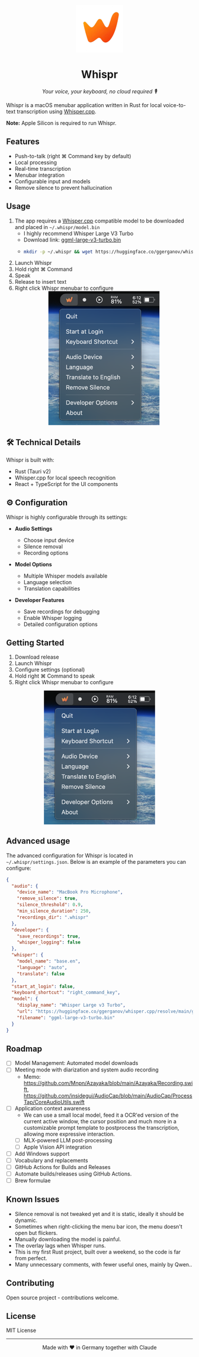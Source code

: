 <div align="center">
  <img src="src/icon.png" alt="Whispr Logo" width="128" height="128">
  <h1>Whispr</h1>
  <p><em>Your voice, your keyboard, no cloud required 🎙️</em></p>
</div>

Whispr is a macOS menubar application written in Rust for local voice-to-text transcription using [Whisper.cpp](https://github.com/ggerganov/whisper.cpp).

**Note:** Apple Silicon is required to run Whispr.

## Features

- Push-to-talk (right ⌘ Command key by default)
- Local processing
- Real-time transcription
- Menubar integration
- Configurable input and models
- Remove silence to prevent hallucination

## Usage

1. The app requires a [Whisper.cpp](https://github.com/ggerganov/whisper.cpp) compatible model to be downloaded and placed in `~/.whispr/model.bin`
   - I highly recommend Whisper Large V3 Turbo
   - Download link: [ggml-large-v3-turbo.bin](https://huggingface.co/ggerganov/whisper.cpp/resolve/main/ggml-large-v3-turbo.bin)
   - ```bash
     mkdir -p ~/.whispr && wget https://huggingface.co/ggerganov/whisper.cpp/resolve/main/ggml-large-v3-turbo.bin -O ~/.whispr/model.bin
     ```
2. Launch Whispr
3. Hold right ⌘ Command
4. Speak
5. Release to insert text
6. Right click Whispr menubar to configure
   <div align="center">
     <img src="docs/assets/menubar.png" alt="Whispr Menubar Configuration" width="300">
   </div>

## 🛠️ Technical Details

Whispr is built with:
- Rust (Tauri v2)
- Whisper.cpp for local speech recognition
- React + TypeScript for the UI components

## ⚙️ Configuration

Whispr is highly configurable through its settings:

- **Audio Settings**
  - Choose input device
  - Silence removal
  - Recording options

- **Model Options**
  - Multiple Whisper models available
  - Language selection
  - Translation capabilities

- **Developer Features**
  - Save recordings for debugging
  - Enable Whisper logging
  - Detailed configuration options

## Getting Started

1. Download release
2. Launch Whispr
3. Configure settings (optional)
4. Hold right ⌘ Command to speak
5. Right click Whispr menubar to configure

<div align="center">
  <img src="docs/assets/menubar.png" alt="Whispr Menubar Configuration" width="300">
</div>

## Advanced usage

The advanced configuration for Whispr is located in `~/.whispr/settings.json`. Below is an example of the parameters you can configure:

```json
{
  "audio": {
    "device_name": "MacBook Pro Microphone",
    "remove_silence": true,
    "silence_threshold": 0.9,
    "min_silence_duration": 250,
    "recordings_dir": ".whispr"
  },
  "developer": {
    "save_recordings": true,
    "whisper_logging": false
  },
  "whisper": {
    "model_name": "base.en",
    "language": "auto",
    "translate": false
  },
  "start_at_login": false,
  "keyboard_shortcut": "right_command_key",
  "model": {
    "display_name": "Whisper Large v3 Turbo",
    "url": "https://huggingface.co/ggerganov/whisper.cpp/resolve/main/ggml-large-v3-turbo.bin",
    "filename": "ggml-large-v3-turbo.bin"
  }
}
```

## Roadmap

- [ ] Model Management: Automated model downloads
- [ ] Meeting mode with diarization and system audio recording
  - Memo: https://github.com/Mnpn/Azayaka/blob/main/Azayaka/Recording.swift, https://github.com/insidegui/AudioCap/blob/main/AudioCap/ProcessTap/CoreAudioUtils.swift
- [ ] Application context awareness
  - We can use a small local model, feed it a OCR'ed version of the current active window, the cursor position and much more in a customizable prompt template to postprocess the transcription, allowing more expressive interaction.
  - [ ] MLX-powered LLM post-processing
  - [ ] Apple Vision API integration
- [ ] Add Windows support
- [ ] Vocabulary and replacements
- [ ] GitHub Actions for Builds and Releases
- [ ] Automate builds/releases using GitHub Actions.
- [ ] Brew formulae

## Known Issues

- Silence removal is not tweaked yet and it is static, ideally it should be dynamic.
- Sometimes when right-clicking the menu bar icon, the menu doesn't open but flickers.
- Manually downloading the model is painful.
- The overlay lags when Whisper runs.
- This is my first Rust project, built over a weekend, so the code is far from perfect.
- Many unnecessary comments, with fewer useful ones, mainly by Qwen..

## Contributing

Open source project - contributions welcome.

## License

MIT License

---

<div align="center">
  <p>Made with ❤️ in Germany together with Claude</p>
</div>
